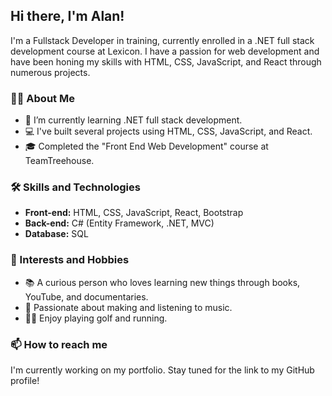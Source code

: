 ## Hi there, I'm Alan!

I'm a Fullstack Developer in training, currently enrolled in a .NET full stack development course at Lexicon. I have a passion for web development and have been honing my skills with HTML, CSS, JavaScript, and React through numerous projects.

### 👨‍💻 About Me

- 🌱 I’m currently learning .NET full stack development.
- 💻 I've built several projects using HTML, CSS, JavaScript, and React.
- 🎓 Completed the "Front End Web Development" course at TeamTreehouse.

### 🛠️ Skills and Technologies

- **Front-end:** HTML, CSS, JavaScript, React, Bootstrap
- **Back-end:** C# (Entity Framework, .NET, MVC)
- **Database:** SQL

### 🌟 Interests and Hobbies

- 📚 A curious person who loves learning new things through books, YouTube, and documentaries.
- 🎵 Passionate about making and listening to music.
- 🏌️‍♂️ Enjoy playing golf and running.

### 📫 How to reach me

I'm currently working on my portfolio. Stay tuned for the link to my GitHub profile!
